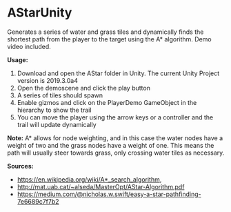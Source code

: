 # AStarUnity
Generates a series of water and grass tiles and dynamically finds the shortest path from the player to the target using the A* algorithm.  Demo video included.

**Usage:**
1. Download and open the AStar folder in Unity.  The current Unity Project version is 2019.3.0a4
1. Open the demoscene and click the play button
1. A series of tiles should spawn
1. Enable gizmos and click on the PlayerDemo GameObject in the hierarchy to show the trail
1. You can move the player using the arrow keys or a controller and the trail will update dynamically


**Note:**
A* allows for node weighting, and in this case the water nodes have a weight of two and the grass nodes have a weight of one.  This means the path will usually steer towards grass, only crossing water tiles as necessary.

**Sources:**
* https://en.wikipedia.org/wiki/A*_search_algorithm,
* http://mat.uab.cat/~alseda/MasterOpt/AStar-Algorithm.pdf
* https://medium.com/@nicholas.w.swift/easy-a-star-pathfinding-7e6689c7f7b2
